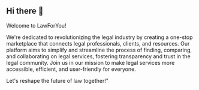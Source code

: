 ## Hi there 👋

Welcome to LawForYou! 

We're dedicated to revolutionizing the legal industry by creating a one-stop marketplace that connects legal professionals, 
clients, and resources. Our platform aims to simplify and streamline the process of finding, comparing, and collaborating on 
legal services, fostering transparency and trust in the legal community. Join us in our mission to make legal services more accessible, 
efficient, and user-friendly for everyone. 

Let's reshape the future of law together!"
